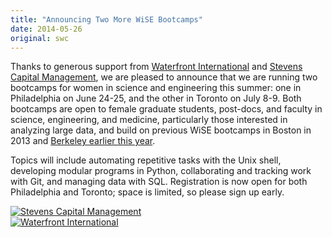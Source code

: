 ```yaml
---
title: "Announcing Two More WiSE Bootcamps"
date: 2014-05-26
original: swc
---
```

<p>
  Thanks to generous support from
  <a href="http://www.wil.com/">Waterfront International</a>
  and
  <a href="http://www.scm-lp.com/">Stevens Capital Management</a>,
  we are pleased to announce that we are running two bootcamps for women in science and engineering this summer:
  one in Philadelphia on June 24-25,
  and the other in Toronto on July 8-9.
  Both bootcamps are open to female graduate students, post-docs, and faculty in science, engineering, and medicine,
  particularly those interested in analyzing large data,
  and build on previous WiSE bootcamps in Boston in 2013
  and <a href="http://sciencereview.berkeley.edu/wise-athena-swifter-hermes/">Berkeley earlier this year</a>.
</p>
<p>
  Topics will include
  automating repetitive tasks with the Unix shell,
  developing modular programs in Python,
  collaborating and tracking work with Git, and
  managing data with SQL.
  Registration is now open for both Philadelphia
  and Toronto;
  space is limited,
  so please sign up early.
</p>
<div class="row">
  <div class="col-6"><a href="http://www.scm-lp.com/"><img src="@root/files/2014/05/stevens-capital-management.jpg" alt="Stevens Capital Management" class="center"></a></div>
  <div class="col-6"><a href="http://www.wil.com/"><img src="@root/files/2014/05/waterfront-international.jpg" alt="Waterfront International" class="center"></a></div>
</div>
